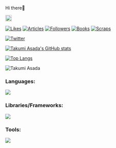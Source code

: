 Hi there👋

<p align="left">
  <a href="https://github.com/tasada038">
    <img height="20" src="https://img.shields.io/github/followers/tasada038?label=follow&logo=github&style=flat" />
  </a>
</p>

[![Likes](https://badgen.org/img/zenn/tasada038/likes?style=plastic&label=Likes)](https://zenn.dev/tasada038)<!-- Like のバッジ -->
[![Articles](https://badgen.org/img/zenn/tasada038/articles?style=plastic&label=Articles)](https://zenn.dev/tasada038)<!-- Articles のバッジ -->
[![Followers](https://badgen.org/img/zenn/tasada038/followers?style=plastic&label=Followers)](https://zenn.dev/tasada038)<!-- Followers のバッジ -->
[![Books](https://badgen.org/img/zenn/tasada038/books?style=plastic&label=Bookes)](https://zenn.dev/tasada038?tab=books)<!-- Books のバッジ -->
[![Scraps](https://badgen.org/img/zenn/tasada038/scraps?style=plastic&label=Scraps)](https://zenn.dev/tasada038?tab=scraps)<!-- Scraps のバッジ -->

[![Twitter](https://img.shields.io/twitter/follow/tasada038?label=Followers%20%40tasada038&style=social)](https://twitter.com/tasada038)

[![Takumi Asada's GitHub stats](https://github-readme-stats.vercel.app/api?username=tasada038)](https://github.com/tasada038/github-readme-stats)

[![Top Langs](https://github-readme-stats.vercel.app/api/top-langs/?username=tasada038&layout=compact)](https://github.com/anuraghazra/github-readme-stats)

![Takumi Asada](https://github-profile-summary-cards.vercel.app/api/cards/profile-details?username=tasada038&theme=dracula)

<h3 align="left">Languages:</h3>
<a href="https://skillicons.dev">
  <img src="https://skillicons.dev/icons?i=c,cs,cpp,css,html,js,latex,md,py,ts" />
</a>


<h3 align="left">Libraries/Frameworks:</h3>
<a href="https://skillicons.dev">
  <img src="https://skillicons.dev/icons?i=bootstrap,threejs,electron,flask,nextjs,react,opencv,qt,pytorch" />
</a>


<h3 align="left">Tools:</h3>
<a href="https://skillicons.dev">
  <img src="https://skillicons.dev/icons?i=arduino,raspberrypi,blender,cmake,git,github,githubactions,jenkins,nodejs,npm,unity,vscode,pr,ae,ps" />
</a>
